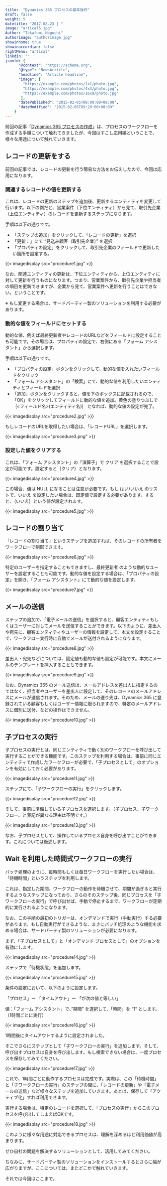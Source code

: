 ```yaml
---
title:  "Dynamics 365 プロセスの基本操作"
draft: false
weight: 5
datetitle: "2017.08.23 | "
image: "artical5.jpg"
Author: "Takafumi Noguchi"
authorimage: "authorimage.jpg"
showinhome: true
showinaccordian: false
rightMenu: "artical"
linkdin: ""
jsonld: {
      "@context": "https://schema.org",
      "@type": "NewsArticle",
      "headline": "Article headline",
      "image": [
        "https://example.com/photos/1x1/photo.jpg",
        "https://example.com/photos/4x3/photo.jpg",
        "https://example.com/photos/16x9/photo.jpg"
       ],
      "datePublished": "2015-02-05T08:00:00+08:00",
      "dateModified": "2015-02-05T09:20:00+08:00"
    }
---
```

<!-- Intro  -->
前回の記事「[Dynamics 365 プロセスの作成](#)」は、プロセスのワークフローを作成する手順について触れてきましたが、今回はすこし応用編ということで、様々な用途について触れていきます。

## レコードの更新をする
前回の記事では、レコードの更新を行う簡易な方法をお伝えしたので、今回は応用になります。

### 関連するレコードの値を更新する
これは、レコードの更新のステップを追加後、更新するエンティティを変更して行います。以下の例だと、営業案件（下位エンティティ）から見て、取引先企業（上位エンティティ）のレコードを更新するステップになります。

手順は以下の通りです。
  * 「ステップの追加」をクリックして、「レコードの更新」を選択
  * 「更新：」にて “見込み顧客（取引先企業）” を選択
  * 「プロパティの設定」をクリックして、取引先企業のフィールドで更新したい箇所を設定する。

<!-- Image= procedure1.jpg -->
{{< imagedisplay src="procedure1.jpg" >}}

なお、関連エンティティの更新は、下位エンティティから、上位エンティティに対して更新を行うものになります。つまり、営業案件から、取引先企業や担当者の項目を更新できますが、企業から見て、営業案件へ更新を行うことはできない。ということです。

※ もし変更する場合は、サードパーティー製のソリューションを利用する必要があります。

### 動的な値をフィールドにセットする
動的な値、例えば最終更新者やレコードのURLなどをフィールドに設定することも可能です。その場合は、プロパティの設定で、右側にある「フォーム アシスタント」から選択します。

手順は以下の通りです。

  * 「プロパティの設定」ボタンをクリックして、動的な値を入れたいフィールドをクリック
  * 「フォーム アシスタント」の「検索」にて、動的な値を利用したいエンティティとフィールドを選択
  * 「追加」ボタンをクリックすると、値を下のボックスに記載されるので、「OK」をクリックしてフィールドに動的な値を追加。黄色の塗りつぶしで｛<フィールド名>(エンティティ名)｝ となれば、動的な値の設定が完了。
<!-- Image= procedure2.jpg -->
{{< imagedisplay src="procedure2.jpg" >}}

もしレコードのURLを取得したい場合は、「レコードURL」を選択します。
<!-- Image= procedure3.png -->
{{< imagedisplay src="procedure3.png" >}}

### 設定した値をクリアする
これは、「フォーム アシスタント」の「演算子」で クリア を選択することで設定が可能です。設定すると｛クリア｝となります。
<!-- Image= procedure4.jpg -->
{{< imagedisplay src="procedure4.jpg" >}}

この場合、値は NULL になることは注意が必要です。もし はい/いいえ のリストで、いいえ を設定したい場合は、既定値で設定する必要があります。すると、｛いいえ｝という値が設定されます。
<!-- Image= procedure5.jpg -->
{{< imagedisplay src="procedure5.jpg" >}}


## レコードの割り当て
「レコードの割り当て」というステップを追加すれば、そのレコードの所有者をワークフローで制御できます。
<!-- Image= procedure6.jpg -->
{{< imagedisplay src="procedure6.jpg" >}}

特定のユーザーを指定することもできますし、最終更新者 のような動的なユーザーを設定することも可能です。動的な値を設定する場合は、「プロパティの設定」を開き、「フォーム アシスタント」にて動的な値を設定します。
<!-- Image= procedure7.jpg -->
{{< imagedisplay src="procedure7.jpg" >}}

## メールの送信
ステップの追加で、「電子メールの送信」を選択すると、顧客エンティティもしくはユーザーに対してメールを送信することができます。以下のように、差出人や宛先に、顧客エンティティやユーザーの情報を設定して、本文を設定することで、ワークフロー実行時に自動でメールが送付されるようになります。
<!-- Image= procedure8.jpg -->
{{< imagedisplay src="procedure8.jpg" >}}

差出人・宛先などについては、固定値も動的な値も設定が可能です。本文にメールのテンプレートを挿入することもできます。
<!-- Image= procedure9.jpg -->
{{< imagedisplay src="procedure9.jpg" >}}

なお、Dynamics 365 のメール送信は、メールアドレスを差出人に指定するのではなく、担当者やユーザーを差出人に設定して、そのレコードのメールアドレスにメールが送信されます。そのため、メールの送り先は、Dynamics 365 に登録されている顧客もしくはユーザー情報に限られますので、特定のメールアドレスに個別に送付、などの操作はできません。
<!-- Image= procedure10.jpg -->
{{< imagedisplay src="procedure10.jpg" >}}

## 子プロセスの実行
子プロセスの実行とは、同じエンティティで動く別のワークフローを呼び出して実行することができる機能です。このステップを利用する場合は、事前に同じエンティティで作成したワークフローが必要で、「子プロセスとして」のオプションを有効にしておく必要があります。
<!-- Image= procedure11.jpg -->
{{< imagedisplay src="procedure11.jpg" >}}

ステップにて、「子ワークフローの実行」をクリックします。
<!-- Image= procedure12.jpg -->
{{< imagedisplay src="procedure12.jpg" >}}

そして、事前に準備している子プロセスを選択します。（子プロセス、子ワークフロー、と表記が異なる理由は不明です。）
<!-- Image= procedure13.jpg -->
{{< imagedisplay src="procedure13.jpg" >}}

なお、子プロセスとして、操作しているプロセス自身を呼び出すことができます。これについては後述します。

## Wait を利用した時間式ワークフローの実行
バッチ処理のように、毎時間もしくは毎日ワークフローを実行したい場合は、「待機時間」というステップを利用します。

 
これは、指定した期間、ワークフローの動作を待機させて、期間が過ぎると実行するようなステップになっており、さらのそのステップ後、同じプロセスを「子ワークフローの実行」で呼び出せば、手動で停止するまで、ワークフローが定期的に実行されるようになります。
 

なお、この手順の最初のトリガーは、オンデマンドで実行（手動実行）する必要があります。もし自動実行ができるような、まさにバッチ処理のような機能を求める場合は、サードパーティ製のソリューションが必要になります。


まず、「子プロセスとして」と「オンデマンド プロセスとして」のオプションを有効にします。
<!-- Image= procedure14.jpg -->
{{< imagedisplay src="procedure14.jpg" >}}

ステップで「待機状態」を追加します。
<!-- Image= procedure15.jpg -->
{{< imagedisplay src="procedure15.jpg" >}}

条件の設定において、以下のように設定します。

「プロセス」ー 「タイムアウト」ー 「が次の値と等しい」

値：「フォーム アシスタント」で、”期間” を選択して、「時間」を “1” とします。（1時間ごとに実行）
<!-- Image= procedure16.jpg -->
{{< imagedisplay src="procedure16.jpg" >}}

1時間後にタイムアウトするように設定されました。

そこでさらにステップとして「子ワークフローの実行」を追加します。そして、呼び出すプロセスは自身を呼び出します。もし検索できない場合は、一度プロセスを保存してみてください。

<!-- Image= procedure17.jpg -->
{{< imagedisplay src="procedure17.jpg" >}}

これで、1時間ごとに動作するプロセスは完成です。実際は、この「待機時間」と「子ワークフローの実行」のステップの間に、「レコードの更新」や「電子メールの送信」など様々なステップを追加していきます。あとは、保存して「アクティブ化」すれば利用できます。

 
実行する場合は、特定のレコードを選択して、「プロセスの実行」からこのプロセスを呼び出してしまえばOKです。
<!-- Image= procedure18.jpg -->
{{< imagedisplay src="procedure18.jpg" >}}

このように様々な用途に対応できるプロセスは、理解を深めるほど利用価値が高まります。

ぜひ自社の問題を解決するソリューションとして、活用してみてください。

 
ちなみに、サードパーティ製のソリューションをインストールするとさらに幅が広がりますが、ここについては、またどこかで触れていきます。
 

それでは今回はここまで。